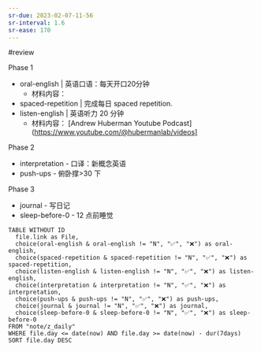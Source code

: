 ```yaml
---
sr-due: 2023-02-07-11-56
sr-interval: 1.6
sr-ease: 170
---
```


#review 

Phase 1
- oral-english | 英语口语：每天开口20分钟 
	- 材料内容：
- spaced-repetition | 完成每日 spaced repetition. 
- listen-english | 英语听力 20 分钟
	- 材料内容： [Andrew Huberman Youtube Podcast](https://www.youtube.com/@hubermanlab/videos]

Phase 2
- interpretation - 口译：新概念英语
- push-ups - 俯卧撑>30 下

Phase 3
- journal - 写日记
- sleep-before-0 - 12 点前睡觉


```dataview
TABLE WITHOUT ID
  file.link as File,
  choice(oral-english & oral-english != "N", "✅", "❌") as oral-english,
  choice(spaced-repetition & spaced-repetition != "N", "✅", "❌") as spaced-repetition,
  choice(listen-english & listen-english != "N", "✅", "❌") as listen-english,
  choice(interpretation & interpretation != "N", "✅", "❌") as interpretation,
  choice(push-ups & push-ups != "N", "✅", "❌") as push-ups,
  choice(journal & journal != "N", "✅", "❌") as journal,
  choice(sleep-before-0 & sleep-before-0 != "N", "✅", "❌") as sleep-before-0
FROM "note/z_daily"
WHERE file.day <= date(now) AND file.day >= date(now) - dur(7days)
SORT file.day DESC
```







